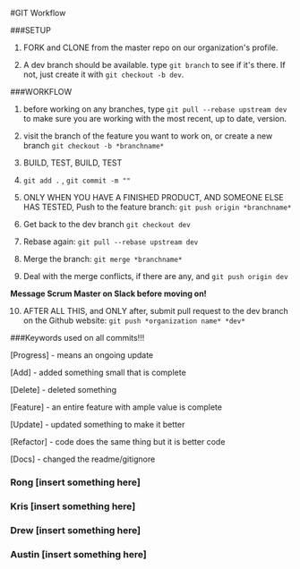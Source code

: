 #GIT Workflow

###SETUP

1) FORK and CLONE from the master repo on our organization's profile.

2) A dev branch should be available. type `git branch` to see if it's there. If not, just create it with `git checkout -b dev`.

###WORKFLOW

1) before working on any branches, type `git pull --rebase upstream dev` to make sure you are working with the most recent, up to date, version.

2) visit the branch of the feature you want to work on, or create a new branch `git checkout -b *branchname*`

3) BUILD, TEST, BUILD, TEST

4) `git add .` , `git commit -m ""` 

5) ONLY WHEN YOU HAVE A FINISHED PRODUCT, AND SOMEONE ELSE HAS TESTED, Push to the feature branch: `git push origin *branchname*`

6) Get back to the dev branch `git checkout dev`

7) Rebase again: `git pull --rebase upstream dev`

8) Merge the branch: `git merge *branchname*`

9) Deal with the merge conflicts, if there are any, and `git push origin dev`

**Message Scrum Master on Slack before moving on!**

10) AFTER ALL THIS, and ONLY after, submit pull request to the dev branch on the Github website: `git push *organization name* *dev*`


###Keywords used on all commits!!!

  [Progress] - means an ongoing update

  [Add] - added something small that is complete

  [Delete] - deleted something

  [Feature] - an entire feature with ample value is complete

  [Update] - updated something to make it better

  [Refactor] - code does the same thing but it is better code

  [Docs] - changed the readme/gitignore


### Rong 	[insert something here]
### Kris 	[insert something here]
### Drew 	[insert something here]
### Austin 	[insert something here]


